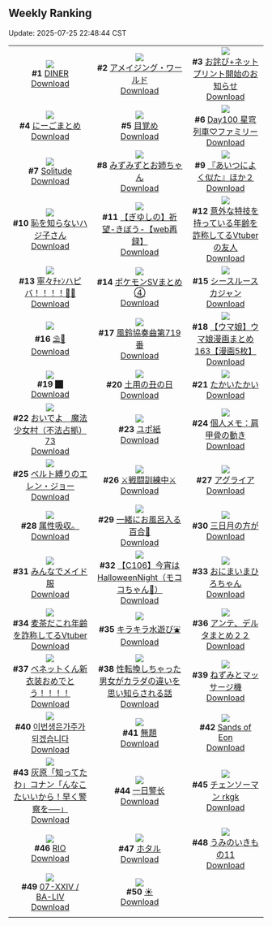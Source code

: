 ## Weekly Ranking
Update: 2025-07-25 22:48:44 CST

|      |      |      |
| :----: | :----: | :----: |
| ![](https://i.pixiv.re/c/240x480/img-master/img/2025/07/19/00/00/14/132845706_p0_master1200.jpg)<br>**#1** [DINER](https://www.pixiv.net/artworks/132845706)<br>[Download](https://i.pixiv.re/img-original/img/2025/07/19/00/00/14/132845706_p0.png) | ![](https://i.pixiv.re/c/240x480/img-master/img/2025/07/19/19/31/19/132873598_p0_master1200.jpg)<br>**#2** [アメイジング・ワールド](https://www.pixiv.net/artworks/132873598)<br>[Download](https://i.pixiv.re/img-original/img/2025/07/19/19/31/19/132873598_p0.jpg) | ![](https://i.pixiv.re/c/240x480/img-master/img/2025/07/19/11/16/10/132859607_p0_master1200.jpg)<br>**#3** [お詫び+ネットプリント開始のお知らせ](https://www.pixiv.net/artworks/132859607)<br>[Download](https://i.pixiv.re/img-original/img/2025/07/19/11/16/10/132859607_p0.png) |
| ![](https://i.pixiv.re/c/240x480/img-master/img/2025/07/19/00/11/11/132846662_p0_master1200.jpg)<br>**#4** [にーごまとめ](https://www.pixiv.net/artworks/132846662)<br>[Download](https://i.pixiv.re/img-original/img/2025/07/19/00/11/11/132846662_p0.jpg) | ![](https://i.pixiv.re/c/240x480/img-master/img/2025/07/18/07/30/01/132819722_p0_master1200.jpg)<br>**#5** [目覚め](https://www.pixiv.net/artworks/132819722)<br>[Download](https://i.pixiv.re/img-original/img/2025/07/18/07/30/01/132819722_p0.jpg) | ![](https://i.pixiv.re/c/240x480/img-master/img/2025/07/18/00/00/09/132810846_p0_master1200.jpg)<br>**#6** [Day100 星穹列車♡ファミリー](https://www.pixiv.net/artworks/132810846)<br>[Download](https://i.pixiv.re/img-original/img/2025/07/18/00/00/09/132810846_p0.jpg) |
| ![](https://i.pixiv.re/c/240x480/img-master/img/2025/07/19/00/03/14/132846215_p0_master1200.jpg)<br>**#7** [Solitude](https://www.pixiv.net/artworks/132846215)<br>[Download](https://i.pixiv.re/img-original/img/2025/07/19/00/03/14/132846215_p0.jpg) | ![](https://i.pixiv.re/c/240x480/img-master/img/2025/07/19/00/13/20/132846753_p0_master1200.jpg)<br>**#8** [みずみずとお姉ちゃん](https://www.pixiv.net/artworks/132846753)<br>[Download](https://i.pixiv.re/img-original/img/2025/07/19/00/13/20/132846753_p0.jpg) | ![](https://i.pixiv.re/c/240x480/img-master/img/2025/07/20/22/28/56/132922491_p0_master1200.jpg)<br>**#9** [『あいつによく似た』ほか２](https://www.pixiv.net/artworks/132922491)<br>[Download](https://i.pixiv.re/img-original/img/2025/07/20/22/28/56/132922491_p0.jpg) |
| ![](https://i.pixiv.re/c/240x480/img-master/img/2025/07/18/16/53/31/132829926_p0_master1200.jpg)<br>**#10** [恥を知らないハジ子さん](https://www.pixiv.net/artworks/132829926)<br>[Download](https://i.pixiv.re/img-original/img/2025/07/18/16/53/31/132829926_p0.png) | ![](https://i.pixiv.re/c/240x480/img-master/img/2025/07/20/00/00/23/132885180_p0_master1200.jpg)<br>**#11** [【ぎゆしの】祈望-きぼう-【web再録】](https://www.pixiv.net/artworks/132885180)<br>[Download](https://i.pixiv.re/img-original/img/2025/07/20/00/00/23/132885180_p0.png) | ![](https://i.pixiv.re/c/240x480/img-master/img/2025/07/19/21/01/55/132877194_p0_master1200.jpg)<br>**#12** [意外な特技を持っている年齢を詐称してるVtuberの友人](https://www.pixiv.net/artworks/132877194)<br>[Download](https://i.pixiv.re/img-original/img/2025/07/19/21/01/55/132877194_p0.png) |
| ![](https://i.pixiv.re/c/240x480/img-master/img/2025/07/20/00/00/23/132885179_p0_master1200.jpg)<br>**#13** [寧々ﾁｬﾝハピバ！！！！🎂🎉](https://www.pixiv.net/artworks/132885179)<br>[Download](https://i.pixiv.re/img-original/img/2025/07/20/00/00/23/132885179_p0.jpg) | ![](https://i.pixiv.re/c/240x480/img-master/img/2025/07/19/01/09/00/132848819_p0_master1200.jpg)<br>**#14** [ポケモンSVまとめ④](https://www.pixiv.net/artworks/132848819)<br>[Download](https://i.pixiv.re/img-original/img/2025/07/19/01/09/00/132848819_p0.png) | ![](https://i.pixiv.re/c/240x480/img-master/img/2025/07/19/00/00/21/132845768_p0_master1200.jpg)<br>**#15** [シースルースカジャン](https://www.pixiv.net/artworks/132845768)<br>[Download](https://i.pixiv.re/img-original/img/2025/07/19/00/00/21/132845768_p0.jpg) |
| ![](https://i.pixiv.re/c/240x480/img-master/img/2025/07/19/00/00/11/132845672_p0_master1200.jpg)<br>**#16** [⛱🌊](https://www.pixiv.net/artworks/132845672)<br>[Download](https://i.pixiv.re/img-original/img/2025/07/19/00/00/11/132845672_p0.jpg) | ![](https://i.pixiv.re/c/240x480/img-master/img/2025/07/19/18/59/08/132872332_p0_master1200.jpg)<br>**#17** [風鈴協奏曲第719番](https://www.pixiv.net/artworks/132872332)<br>[Download](https://i.pixiv.re/img-original/img/2025/07/19/18/59/08/132872332_p0.jpg) | ![](https://i.pixiv.re/c/240x480/img-master/img/2025/07/18/00/00/53/132811077_p0_master1200.jpg)<br>**#18** [【ウマ娘】ウマ娘漫画まとめ163【漫画5枚】](https://www.pixiv.net/artworks/132811077)<br>[Download](https://i.pixiv.re/img-original/img/2025/07/18/00/00/53/132811077_p0.jpg) |
| ![](https://i.pixiv.re/c/240x480/img-master/img/2025/07/19/21/48/47/132879193_p0_master1200.jpg)<br>**#19** [⬛︎](https://www.pixiv.net/artworks/132879193)<br>[Download](https://i.pixiv.re/img-original/img/2025/07/19/21/48/47/132879193_p0.jpg) | ![](https://i.pixiv.re/c/240x480/img-master/img/2025/07/19/12/42/19/132861875_p0_master1200.jpg)<br>**#20** [土用の丑の日](https://www.pixiv.net/artworks/132861875)<br>[Download](https://i.pixiv.re/img-original/img/2025/07/19/12/42/19/132861875_p0.jpg) | ![](https://i.pixiv.re/c/240x480/img-master/img/2025/07/19/21/08/02/132877456_p0_master1200.jpg)<br>**#21** [たかいたかい](https://www.pixiv.net/artworks/132877456)<br>[Download](https://i.pixiv.re/img-original/img/2025/07/19/21/08/02/132877456_p0.jpg) |
| ![](https://i.pixiv.re/c/240x480/img-master/img/2025/07/19/18/38/38/132871691_p0_master1200.jpg)<br>**#22** [おいでよ　魔法少女村（不法占拠）73](https://www.pixiv.net/artworks/132871691)<br>[Download](https://i.pixiv.re/img-original/img/2025/07/19/18/38/38/132871691_p0.png) | ![](https://i.pixiv.re/c/240x480/img-master/img/2025/07/19/18/46/06/132871935_p0_master1200.jpg)<br>**#23** [ユポ紙](https://www.pixiv.net/artworks/132871935)<br>[Download](https://i.pixiv.re/img-original/img/2025/07/19/18/46/06/132871935_p0.png) | ![](https://i.pixiv.re/c/240x480/img-master/img/2025/07/19/06/00/10/132853802_p0_master1200.jpg)<br>**#24** [個人メモ：肩甲骨の動き](https://www.pixiv.net/artworks/132853802)<br>[Download](https://i.pixiv.re/img-original/img/2025/07/19/06/00/10/132853802_p0.jpg) |
| ![](https://i.pixiv.re/c/240x480/img-master/img/2025/07/18/00/00/04/132810803_p0_master1200.jpg)<br>**#25** [ベルト縛りのエレン・ジョー](https://www.pixiv.net/artworks/132810803)<br>[Download](https://i.pixiv.re/img-original/img/2025/07/18/00/00/04/132810803_p0.png) | ![](https://i.pixiv.re/c/240x480/img-master/img/2025/07/18/20/00/04/132835741_p0_master1200.jpg)<br>**#26** [⚔戦闘訓練中⚔](https://www.pixiv.net/artworks/132835741)<br>[Download](https://i.pixiv.re/img-original/img/2025/07/18/20/00/04/132835741_p0.png) | ![](https://i.pixiv.re/c/240x480/img-master/img/2025/07/19/20/01/41/132874809_p0_master1200.jpg)<br>**#27** [アグライア](https://www.pixiv.net/artworks/132874809)<br>[Download](https://i.pixiv.re/img-original/img/2025/07/19/20/01/41/132874809_p0.jpg) |
| ![](https://i.pixiv.re/c/240x480/img-master/img/2025/07/19/14/26/43/132864332_p0_master1200.jpg)<br>**#28** [属性吸収。](https://www.pixiv.net/artworks/132864332)<br>[Download](https://i.pixiv.re/img-original/img/2025/07/19/14/26/43/132864332_p0.jpg) | ![](https://i.pixiv.re/c/240x480/img-master/img/2025/07/20/00/29/39/132886829_p0_master1200.jpg)<br>**#29** [一緒にお風呂入る百合🛀](https://www.pixiv.net/artworks/132886829)<br>[Download](https://i.pixiv.re/img-original/img/2025/07/20/00/29/39/132886829_p0.jpg) | ![](https://i.pixiv.re/c/240x480/img-master/img/2025/07/19/11/46/14/132860291_p0_master1200.jpg)<br>**#30** [三日月の方が](https://www.pixiv.net/artworks/132860291)<br>[Download](https://i.pixiv.re/img-original/img/2025/07/19/11/46/14/132860291_p0.png) |
| ![](https://i.pixiv.re/c/240x480/img-master/img/2025/07/19/00/31/59/132847535_p0_master1200.jpg)<br>**#31** [みんなでメイド服](https://www.pixiv.net/artworks/132847535)<br>[Download](https://i.pixiv.re/img-original/img/2025/07/19/00/31/59/132847535_p0.jpg) | ![](https://i.pixiv.re/c/240x480/img-master/img/2025/07/18/18/00/03/132831662_p0_master1200.jpg)<br>**#32** [【C106】今宵はHalloweenNight（モココちゃん🩷）](https://www.pixiv.net/artworks/132831662)<br>[Download](https://i.pixiv.re/img-original/img/2025/07/18/18/00/03/132831662_p0.png) | ![](https://i.pixiv.re/c/240x480/img-master/img/2025/07/19/00/07/11/132846461_p0_master1200.jpg)<br>**#33** [おにまいまひろちゃん](https://www.pixiv.net/artworks/132846461)<br>[Download](https://i.pixiv.re/img-original/img/2025/07/19/00/07/11/132846461_p0.png) |
| ![](https://i.pixiv.re/c/240x480/img-master/img/2025/07/18/21/09/59/132838753_p0_master1200.jpg)<br>**#34** [麦茶だこれ年齢を詐称してるVtuber](https://www.pixiv.net/artworks/132838753)<br>[Download](https://i.pixiv.re/img-original/img/2025/07/18/21/09/59/132838753_p0.jpg) | ![](https://i.pixiv.re/c/240x480/img-master/img/2025/07/19/19/17/02/132873107_p0_master1200.jpg)<br>**#35** [キラキラ水遊び⛲️](https://www.pixiv.net/artworks/132873107)<br>[Download](https://i.pixiv.re/img-original/img/2025/07/19/19/17/02/132873107_p0.png) | ![](https://i.pixiv.re/c/240x480/img-master/img/2025/07/19/22/49/07/132881879_p0_master1200.jpg)<br>**#36** [アンテ、デルタまとめ２２](https://www.pixiv.net/artworks/132881879)<br>[Download](https://i.pixiv.re/img-original/img/2025/07/19/22/49/07/132881879_p0.jpg) |
| ![](https://i.pixiv.re/c/240x480/img-master/img/2025/07/19/19/30/27/132873570_p0_master1200.jpg)<br>**#37** [ベネットくん新衣装おめでとう！！！！](https://www.pixiv.net/artworks/132873570)<br>[Download](https://i.pixiv.re/img-original/img/2025/07/19/19/30/27/132873570_p0.jpg) | ![](https://i.pixiv.re/c/240x480/img-master/img/2025/07/20/00/01/19/132885399_p0_master1200.jpg)<br>**#38** [性転換しちゃった男女がカラダの違いを思い知らされる話](https://www.pixiv.net/artworks/132885399)<br>[Download](https://i.pixiv.re/img-original/img/2025/07/20/00/01/19/132885399_p0.jpg) | ![](https://i.pixiv.re/c/240x480/img-master/img/2025/07/19/12/43/46/132861908_p0_master1200.jpg)<br>**#39** [ねずみとマッサージ機](https://www.pixiv.net/artworks/132861908)<br>[Download](https://i.pixiv.re/img-original/img/2025/07/19/12/43/46/132861908_p0.png) |
| ![](https://i.pixiv.re/c/240x480/img-master/img/2025/07/19/00/00/19/132845750_p0_master1200.jpg)<br>**#40** [이번생은가주가되겠습니다](https://www.pixiv.net/artworks/132845750)<br>[Download](https://i.pixiv.re/img-original/img/2025/07/19/00/00/19/132845750_p0.png) | ![](https://i.pixiv.re/c/240x480/img-master/img/2025/07/19/20/13/28/132875211_p0_master1200.jpg)<br>**#41** [無題](https://www.pixiv.net/artworks/132875211)<br>[Download](https://i.pixiv.re/img-original/img/2025/07/19/20/13/28/132875211_p0.jpg) | ![](https://i.pixiv.re/c/240x480/img-master/img/2025/07/19/10/21/19/132858454_p0_master1200.jpg)<br>**#42** [Sands of Eon](https://www.pixiv.net/artworks/132858454)<br>[Download](https://i.pixiv.re/img-original/img/2025/07/19/10/21/19/132858454_p0.png) |
| ![](https://i.pixiv.re/c/240x480/img-master/img/2025/07/19/17/44/44/132869771_p0_master1200.jpg)<br>**#43** [灰原「知ってたわ」コナン「んなこたいいから！早く警察を──」](https://www.pixiv.net/artworks/132869771)<br>[Download](https://i.pixiv.re/img-original/img/2025/07/19/17/44/44/132869771_p0.jpg) | ![](https://i.pixiv.re/c/240x480/img-master/img/2025/07/19/01/12/18/132848910_p0_master1200.jpg)<br>**#44** [一日警长](https://www.pixiv.net/artworks/132848910)<br>[Download](https://i.pixiv.re/img-original/img/2025/07/19/01/12/18/132848910_p0.jpg) | ![](https://i.pixiv.re/c/240x480/img-master/img/2025/07/19/21/28/45/132878317_p0_master1200.jpg)<br>**#45** [チェンソーマン rkgk](https://www.pixiv.net/artworks/132878317)<br>[Download](https://i.pixiv.re/img-original/img/2025/07/19/21/28/45/132878317_p0.jpg) |
| ![](https://i.pixiv.re/c/240x480/img-master/img/2025/07/18/00/00/18/132810920_p0_master1200.jpg)<br>**#46** [RIO](https://www.pixiv.net/artworks/132810920)<br>[Download](https://i.pixiv.re/img-original/img/2025/07/18/00/00/18/132810920_p0.png) | ![](https://i.pixiv.re/c/240x480/img-master/img/2025/07/20/11/44/39/132871227_p0_master1200.jpg)<br>**#47** [ホタル](https://www.pixiv.net/artworks/132871227)<br>[Download](https://i.pixiv.re/img-original/img/2025/07/20/11/44/39/132871227_p0.jpg) | ![](https://i.pixiv.re/c/240x480/img-master/img/2025/07/19/11/09/01/132859469_p0_master1200.jpg)<br>**#48** [うみのいきもの11](https://www.pixiv.net/artworks/132859469)<br>[Download](https://i.pixiv.re/img-original/img/2025/07/19/11/09/01/132859469_p0.jpg) |
| ![](https://i.pixiv.re/c/240x480/img-master/img/2025/07/19/00/04/46/132846330_p0_master1200.jpg)<br>**#49** [07-ⅩⅩⅣ / BA-LⅣ](https://www.pixiv.net/artworks/132846330)<br>[Download](https://i.pixiv.re/img-original/img/2025/07/19/00/04/46/132846330_p0.png) | ![](https://i.pixiv.re/c/240x480/img-master/img/2025/07/19/23/56/12/132884803_p0_master1200.jpg)<br>**#50** [☀️](https://www.pixiv.net/artworks/132884803)<br>[Download](https://i.pixiv.re/img-original/img/2025/07/19/23/56/12/132884803_p0.png) |
|      |

